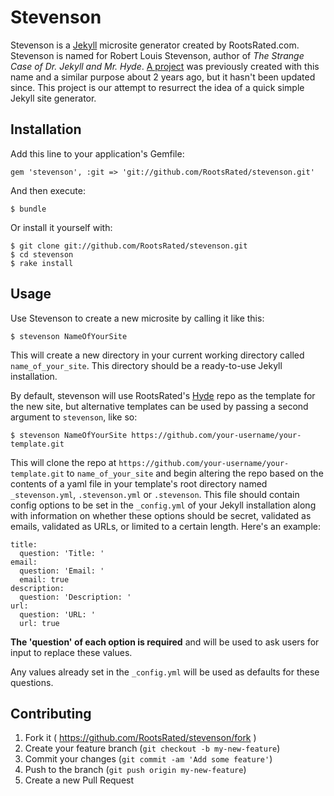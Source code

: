 # Stevenson

Stevenson is a [Jekyll](http://jekyllrb.com) microsite generator created by
RootsRated.com. Stevenson is named for Robert Louis Stevenson, author of *The
Strange Case of Dr. Jekyll and Mr. Hyde*.
[A project](https://github.com/dirk/stevenson) was previously created with this
name and a similar purpose about 2 years ago, but it hasn't been updated since.
This project is our attempt to resurrect the idea of a quick simple Jekyll site
generator.

## Installation

Add this line to your application's Gemfile:

    gem 'stevenson', :git => 'git://github.com/RootsRated/stevenson.git'

And then execute:

    $ bundle

Or install it yourself with:

    $ git clone git://github.com/RootsRated/stevenson.git
    $ cd stevenson
    $ rake install

## Usage

Use Stevenson to create a new microsite by calling it like this:

    $ stevenson NameOfYourSite

This will create a new directory in your current working directory called
`name_of_your_site`. This directory should be a ready-to-use Jekyll
installation.

By default, stevenson will use RootsRated's
[Hyde](https://github.com/rootsrated/hyde) repo as the template for the new
site, but alternative templates can be used by passing a second argument to
`stevenson`, like so:

    $ stevenson NameOfYourSite https://github.com/your-username/your-template.git

This will clone the repo at `https://github.com/your-username/your-template.git`
to `name_of_your_site` and begin altering the repo based on the contents of a
yaml file in your template's root directory named `_stevenson.yml`,
`.stevenson.yml` or `.stevenson`. This file should contain config options to be
set in the `_config.yml` of your Jekyll installation along with information on
whether these options should be secret, validated as emails, validated as URLs,
or limited to a certain length. Here's an example:

    title:
      question: 'Title: '
    email:
      question: 'Email: '
      email: true
    description:
      question: 'Description: '
    url:
      question: 'URL: '
      url: true

**The 'question' of each option is required** and will be used to ask users for
input to replace these values.

Any values already set in the `_config.yml` will be used as defaults for these
questions.

## Contributing

1. Fork it ( https://github.com/RootsRated/stevenson/fork )
2. Create your feature branch (`git checkout -b my-new-feature`)
3. Commit your changes (`git commit -am 'Add some feature'`)
4. Push to the branch (`git push origin my-new-feature`)
5. Create a new Pull Request
